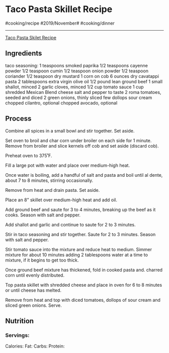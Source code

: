 # Taco Pasta Skillet Recipe
#cooking/recipe #2019/November# #cooking/dinner
- - - -
[Taco Pasta Skilet Recipe](https://www.spoonforkbacon.com/taco-pasta-skillet/)

## Ingredients
taco seasoning:
1 teaspoons smoked paprika
1/2 teaspoons cayenne powder
1/2 teaspoon cumin
1/2 teaspoon onion powder
1/2 teaspoon coriander
1/2 teaspoon dry mustard
1 corn on cob
6 ounces dry cavatappi pasta
2 tablespoons extra virgin olive oil
1/2 pound lean ground beef
1 small shallot, minced
2 garlic cloves, minced
1/2 cup tomato sauce
1 cup shredded Mexican Blend cheese
salt and pepper to taste
2 roma tomatoes, seeded and diced
2 green onions, thinly sliced
few dollops sour cream
chopped cilantro, optional
chopped avocado, optional

## Process
Combine all spices in a small bowl and stir together. Set aside.

Set oven to broil and char corn under broiler on each side for 1 minute. Remove from broiler and slice kernels off cob and set aside (discard cob).

Preheat oven to 375˚F.

Fill a large pot with water and place over medium-high heat.

Once water is boiling, add a handful of salt and pasta and boil until al dente, about 7 to 8 minutes, stirring occasionally.

Remove from heat and drain pasta. Set aside.

Place an 8” skillet over medium-high heat and add oil.

Add ground beef and saute for 3 to 4 minutes, breaking up the beef as it cooks. Season with salt and pepper.

Add shallot and garlic and continue to saute for 2 to 3 minutes.

Stir in taco seasoning and stir together. Saute for 2 to 3 minutes. Season with salt and pepper.

Stir tomato sauce into the mixture and reduce heat to medium. Simmer mixture for about 10 minutes adding 2 tablespoons water at a time to mixture, if it begins to get too thick.

Once ground beef mixture has thickened, fold in cooked pasta and. charred corn until evenly distributed.

Top pasta skillet with shredded cheese and place in oven for 6 to 8 minutes or until cheese has melted.

Remove from heat and top with diced tomatoes, dollops of sour cream and sliced green onions. Serve.

## Nutrition
### Servings:
Calories: 
Fat: 
Carbs: 
Protein: 
